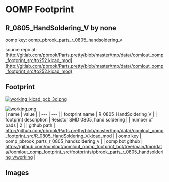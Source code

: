 # OOMP Footprint  
## R_0805_HandSoldering_V  by none  
  
oomp key: oomp_pbrook_parts_r_0805_handsoldering_v  
  
source repo at: [http://gitlab.com/pbrook/Parts.pretty/blob/master/tmp/data//oomlout_oomp_footprint_src/to252.kicad_mod](http://gitlab.com/pbrook/Parts.pretty/blob/master/tmp/data//oomlout_oomp_footprint_src/to252.kicad_mod)  
## Footprint  
  
[![working_kicad_pcb_3d.png](working_kicad_pcb_3d_600.png)](working_kicad_pcb_3d.png)  
  
[![working.png](working_600.png)](working.png)  
| name | value | 
| --- | --- | 
| footprint name | R_0805_HandSoldering_V | 
| footprint description | Resistor SMD 0805, hand soldering | 
| number of pads | 2 | 
| github path | http://github.com/pbrook/Parts.pretty/blob/master/tmp/data//oomlout_oomp_footprint_src/R_0805_HandSoldering_V.kicad_mod | 
| oomp key | oomp_pbrook_parts_r_0805_handsoldering_v | 
| oomp bot github | https://github.com/oomlout/oomlout_oomp_footprint_bot/tree/main/tmp/data//oomlout_oomp_footprint_src/footprints/pbrook_parts_r_0805_handsoldering_v/working | 
## Images  
